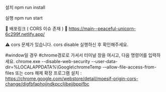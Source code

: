 설치
npm run install

실행
npm run start

📢 배포링크 ( CORS 이슈 존재 )
🔗 https://main--peaceful-unicorn-6c299f.netlify.app/

⚠️ cors 문제가 있습니다. cors disable 실행하신 후 확인해주세요.

#window일 경우
#chrome경로로 가셔서 터미널 창을 여시고, 다음 명령어를 입력하세요.
chrome.exe --disable-web-security --user-data-dir=%LOCALAPPDATA%\Google\chromeTemp 
-–allow-file-access-from-files
또는 cors 해제 확장 프로그램 설치 : https://chrome.google.com/webstore/detail/moesif-origin-cors-change/digfbfaphojjndkpccljibejjbppifbc


